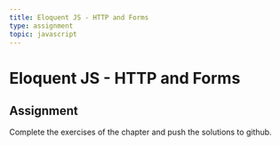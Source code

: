 ```yaml
---
title: Eloquent JS - HTTP and Forms
type: assignment
topic: javascript
---
```


# Eloquent JS - HTTP and Forms

## Assignment

Complete the exercises of the chapter and push the solutions to github.
